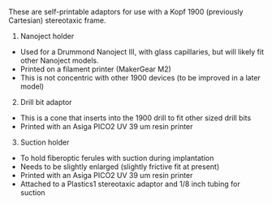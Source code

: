 These are self-printable adaptors for use with a Kopf 1900 (previously Cartesian) stereotaxic frame. 

1. Nanoject holder
- Used for a Drummond Nanoject III, with glass capillaries, but will likely fit other Nanoject models. 
- Printed on a filament printer (MakerGear M2)
- This is not concentric with other 1900 devices (to be improved in a later model)

2. Drill bit adaptor
- This is a cone that inserts into the 1900 drill to fit other sized drill bits
- Printed with an Asiga PICO2 UV 39 um resin printer

3. Suction holder
- To hold fiberoptic ferules with suction during implantation
- Needs to be slightly enlarged (slightly frictive fit at present)
- Printed with an Asiga PICO2 UV 39 um resin printer
- Attached to a Plastics1 stereotaxic adaptor and 1/8 inch tubing for suction
